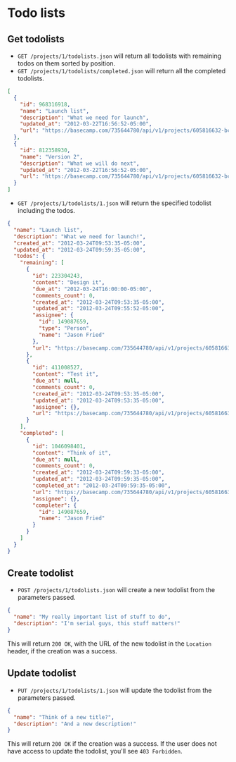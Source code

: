 Todo lists
==========

> <Clever quote about todo lists>


Get todolists
-------------

* `GET /projects/1/todolists.json` will return all todolists with remaining todos on them sorted by position.
* `GET /projects/1/todolists/completed.json` will return all the completed todolists.

```json
[
  {
    "id": 968316918,
    "name": "Launch list",
    "description": "What we need for launch",
    "updated_at": "2012-03-22T16:56:52-05:00",
    "url": "https://basecamp.com/735644780/api/v1/projects/605816632-bcx/todolists/968316918-launch-list.json"
  },
  {
    "id": 812358930,
    "name": "Version 2",
    "description": "What we will do next",
    "updated_at": "2012-03-22T16:56:52-05:00",
    "url": "https://basecamp.com/735644780/api/v1/projects/605816632-bcx/todolists/812358930-version-2.json"
  }
]
```

* `GET /projects/1/todolists/1.json` will return the specified todolist including the todos.

```json
{
  "name": "Launch list",
  "description": "What we need for launch!",
  "created_at": "2012-03-24T09:53:35-05:00",
  "updated_at": "2012-03-24T09:59:35-05:00",
  "todos": {
    "remaining": [
      {
        "id": 223304243,
        "content": "Design it",
        "due_at": "2012-03-24T16:00:00-05:00",
        "comments_count": 0,
        "created_at": "2012-03-24T09:53:35-05:00",
        "updated_at": "2012-03-24T09:55:52-05:00",
        "assignee": {
          "id": 149087659,
          "type": "Person",
          "name": "Jason Fried"
        },
        "url": "https://basecamp.com/735644780/api/v1/projects/605816632-bcx/todos/223304243-design-it.json"
      },
      {
        "id": 411008527,
        "content": "Test it",
        "due_at": null,
        "comments_count": 0,
        "created_at": "2012-03-24T09:53:35-05:00",
        "updated_at": "2012-03-24T09:53:35-05:00",
        "assignee": {},
        "url": "https://basecamp.com/735644780/api/v1/projects/605816632-bcx/todos/411008527-test-it.json"
      }
    ],
    "completed": [
      {
        "id": 1046098401,
        "content": "Think of it",
        "due_at": null,
        "comments_count": 0,
        "created_at": "2012-03-24T09:59:33-05:00",
        "updated_at": "2012-03-24T09:59:35-05:00",
        "completed_at": "2012-03-24T09:59:35-05:00",
        "url": "https://basecamp.com/735644780/api/v1/projects/605816632-bcx/todos/1046098401-think-of-it.json",
        "assignee": {},
        "completer": {
          "id": 149087659,
          "name": "Jason Fried"
        }
      }
    ]
  }
}
```


Create todolist
---------------

* `POST /projects/1/todolists.json` will create a new todolist from the parameters passed.

```json
{
  "name": "My really important list of stuff to do",
  "description": "I'm serial guys, this stuff matters!"
}
```

This will return `200 OK`, with the URL of the new todolist in the `Location` header, if the creation was a success.


Update todolist
---------------

* `PUT /projects/1/todolists/1.json` will update the todolist from the parameters passed.

```json
{
  "name": "Think of a new title?",
  "description": "And a new description!"
}
```

This will return `200 OK` if the creation was a success. If the user does not have access to update the todolist, you'll see `403 Forbidden`.
